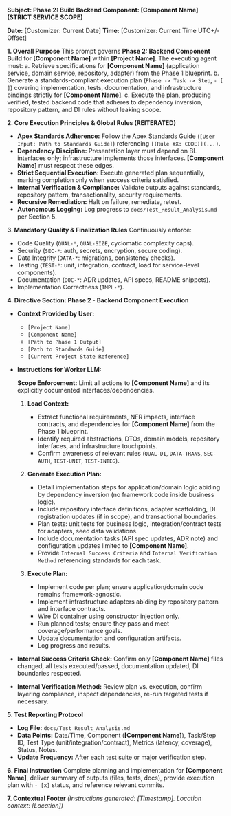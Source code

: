 **Subject: Phase 2: Build Backend Component: [Component Name] (STRICT SERVICE SCOPE)**

**Date:** [Customizer: Current Date]
**Time:** [Customizer: Current Time UTC+/-Offset]

**1. Overall Purpose**
This prompt governs **Phase 2: Backend Component Build** for **[Component Name]** within **[Project Name]**. The executing agent must:
    a. Retrieve specifications for **[Component Name]** (application service, domain service, repository, adapter) from the Phase 1 blueprint.
    b. Generate a standards-compliant execution plan (`Phase -> Task -> Step`, `- [ ]`) covering implementation, tests, documentation, and infrastructure bindings strictly for **[Component Name]**.
    c. Execute the plan, producing verified, tested backend code that adheres to dependency inversion, repository pattern, and DI rules without leaking scope.

**2. Core Execution Principles & Global Rules (REITERATED)**
* **Apex Standards Adherence:** Follow the Apex Standards Guide (`[User Input: Path to Standards Guide]`) referencing `[(Rule #X: CODE)](...)`.
* **Dependency Discipline:** Presentation layer must depend on BL interfaces only; infrastructure implements those interfaces. **[Component Name]** must respect these edges.
* **Strict Sequential Execution:** Execute generated plan sequentially, marking completion only when success criteria satisfied.
* **Internal Verification & Compliance:** Validate outputs against standards, repository pattern, transactionality, security requirements.
* **Recursive Remediation:** Halt on failure, remediate, retest.
* **Autonomous Logging:** Log progress to `docs/Test_Result_Analysis.md` per Section 5.

**3. Mandatory Quality & Finalization Rules**
Continuously enforce:
* Code Quality (`QUAL-*`, `QUAL-SIZE`, cyclomatic complexity caps).
* Security (`SEC-*`: auth, secrets, encryption, secure coding).
* Data Integrity (`DATA-*`: migrations, consistency checks).
* Testing (`TEST-*`: unit, integration, contract, load for service-level components).
* Documentation (`DOC-*`: ADR updates, API specs, README snippets).
* Implementation Correctness (`IMPL-*`).

**4. Directive Section: Phase 2 - Backend Component Execution**

* **Context Provided by User:**
    * `[Project Name]`
    * `[Component Name]`
    * `[Path to Phase 1 Output]`
    * `[Path to Standards Guide]`
    * `[Current Project State Reference]`

* **Instructions for Worker LLM:**

    **Scope Enforcement:** Limit all actions to **[Component Name]** and its explicitly documented interfaces/dependencies.

    1.  **Load Context:**
        * Extract functional requirements, NFR impacts, interface contracts, and dependencies for **[Component Name]** from the Phase 1 blueprint.
        * Identify required abstractions, DTOs, domain models, repository interfaces, and infrastructure touchpoints.
        * Confirm awareness of relevant rules (`QUAL-DI`, `DATA-TRANS`, `SEC-AUTH`, `TEST-UNIT`, `TEST-INTEG`).

    2.  **Generate Execution Plan:**
        * Detail implementation steps for application/domain logic abiding by dependency inversion (no framework code inside business logic).
        * Include repository interface definitions, adapter scaffolding, DI registration updates (if in scope), and transactional boundaries.
        * Plan tests: unit tests for business logic, integration/contract tests for adapters, seed data validations.
        * Include documentation tasks (API spec updates, ADR note) and configuration updates limited to **[Component Name]**.
        * Provide `Internal Success Criteria` and `Internal Verification Method` referencing standards for each task.

    3.  **Execute Plan:**
        * Implement code per plan; ensure application/domain code remains framework-agnostic.
        * Implement infrastructure adapters abiding by repository pattern and interface contracts.
        * Wire DI container using constructor injection only.
        * Run planned tests; ensure they pass and meet coverage/performance goals.
        * Update documentation and configuration artifacts.
        * Log progress and results.

* **Internal Success Criteria Check:** Confirm only **[Component Name]** files changed, all tests executed/passed, documentation updated, DI boundaries respected.
* **Internal Verification Method:** Review plan vs. execution, confirm layering compliance, inspect dependencies, re-run targeted tests if necessary.

**5. Test Reporting Protocol**
* **Log File:** `docs/Test_Result_Analysis.md`
* **Data Points:** Date/Time, Component (**[Component Name]**), Task/Step ID, Test Type (unit/integration/contract), Metrics (latency, coverage), Status, Notes.
* **Update Frequency:** After each test suite or major verification step.

**6. Final Instruction**
Complete planning and implementation for **[Component Name]**, deliver summary of outputs (files, tests, docs), provide execution plan with `- [x]` status, and reference relevant commits.

**7. Contextual Footer**
*(Instructions generated: [Timestamp]. Location context: [Location])* 
